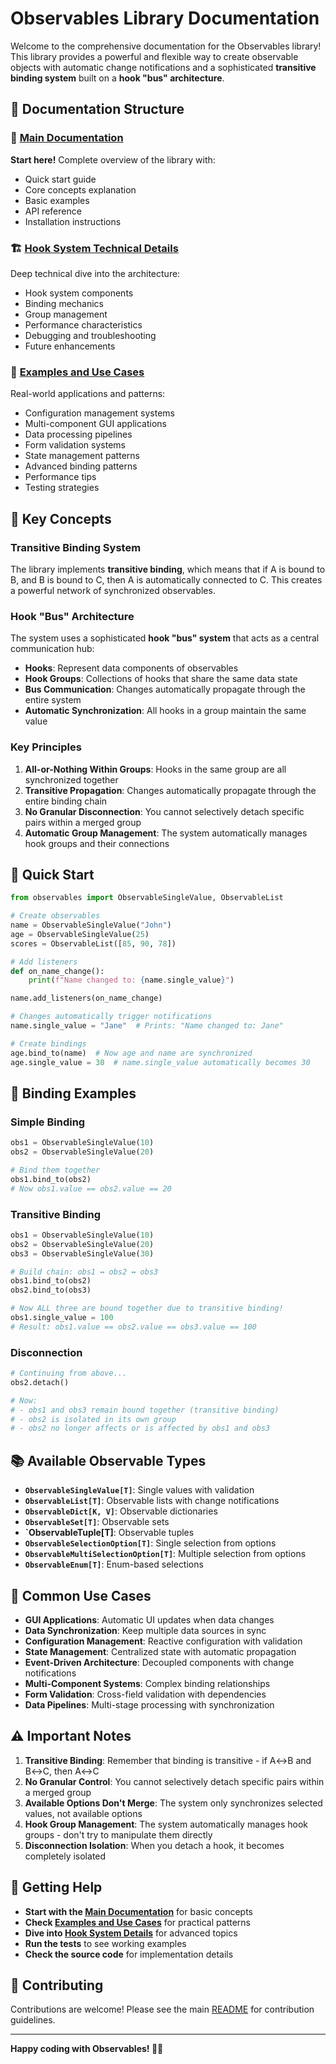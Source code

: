 # Observables Library Documentation

Welcome to the comprehensive documentation for the Observables library! This library provides a powerful and flexible way to create observable objects with automatic change notifications and a sophisticated **transitive binding system** built on a **hook "bus" architecture**.

## 📖 Documentation Structure

### 🚀 [Main Documentation](index.md)
**Start here!** Complete overview of the library with:
- Quick start guide
- Core concepts explanation
- Basic examples
- API reference
- Installation instructions

### 🏗️ [Hook System Technical Details](hook_system.md)
Deep technical dive into the architecture:
- Hook system components
- Binding mechanics
- Group management
- Performance characteristics
- Debugging and troubleshooting
- Future enhancements

### 🎯 [Examples and Use Cases](examples_and_use_cases.md)
Real-world applications and patterns:
- Configuration management systems
- Multi-component GUI applications
- Data processing pipelines
- Form validation systems
- State management patterns
- Advanced binding patterns
- Performance tips
- Testing strategies

## 🧠 Key Concepts

### Transitive Binding System
The library implements **transitive binding**, which means that if A is bound to B, and B is bound to C, then A is automatically connected to C. This creates a powerful network of synchronized observables.

### Hook "Bus" Architecture
The system uses a sophisticated **hook "bus" system** that acts as a central communication hub:
- **Hooks**: Represent data components of observables
- **Hook Groups**: Collections of hooks that share the same data state
- **Bus Communication**: Changes automatically propagate through the entire system
- **Automatic Synchronization**: All hooks in a group maintain the same value

### Key Principles
1. **All-or-Nothing Within Groups**: Hooks in the same group are all synchronized together
2. **Transitive Propagation**: Changes automatically propagate through the entire binding chain
3. **No Granular Disconnection**: You cannot selectively detach specific pairs within a merged group
4. **Automatic Group Management**: The system automatically manages hook groups and their connections

## 🚀 Quick Start

```python
from observables import ObservableSingleValue, ObservableList

# Create observables
name = ObservableSingleValue("John")
age = ObservableSingleValue(25)
scores = ObservableList([85, 90, 78])

# Add listeners
def on_name_change():
    print(f"Name changed to: {name.single_value}")

name.add_listeners(on_name_change)

# Changes automatically trigger notifications
name.single_value = "Jane"  # Prints: "Name changed to: Jane"

# Create bindings
age.bind_to(name)  # Now age and name are synchronized
age.single_value = 30  # name.single_value automatically becomes 30
```

## 🔗 Binding Examples

### Simple Binding
```python
obs1 = ObservableSingleValue(10)
obs2 = ObservableSingleValue(20)

# Bind them together
obs1.bind_to(obs2)
# Now obs1.value == obs2.value == 20
```

### Transitive Binding
```python
obs1 = ObservableSingleValue(10)
obs2 = ObservableSingleValue(20)
obs3 = ObservableSingleValue(30)

# Build chain: obs1 ↔ obs2 ↔ obs3
obs1.bind_to(obs2)
obs2.bind_to(obs3)

# Now ALL three are bound together due to transitive binding!
obs1.single_value = 100
# Result: obs1.value == obs2.value == obs3.value == 100
```

### Disconnection
```python
# Continuing from above...
obs2.detach()

# Now:
# - obs1 and obs3 remain bound together (transitive binding)
# - obs2 is isolated in its own group
# - obs2 no longer affects or is affected by obs1 and obs3
```

## 📚 Available Observable Types

- **`ObservableSingleValue[T]`**: Single values with validation
- **`ObservableList[T]`**: Observable lists with change notifications
- **`ObservableDict[K, V]`**: Observable dictionaries
- **`ObservableSet[T]`**: Observable sets
- **`ObservableTuple[T]**: Observable tuples
- **`ObservableSelectionOption[T]`**: Single selection from options
- **`ObservableMultiSelectionOption[T]`**: Multiple selection from options
- **`ObservableEnum[T]`**: Enum-based selections

## 🎯 Common Use Cases

- **GUI Applications**: Automatic UI updates when data changes
- **Data Synchronization**: Keep multiple data sources in sync
- **Configuration Management**: Reactive configuration with validation
- **State Management**: Centralized state with automatic propagation
- **Event-Driven Architecture**: Decoupled components with change notifications
- **Multi-Component Systems**: Complex binding relationships
- **Form Validation**: Cross-field validation with dependencies
- **Data Pipelines**: Multi-stage processing with synchronization

## ⚠️ Important Notes

1. **Transitive Binding**: Remember that binding is transitive - if A↔B and B↔C, then A↔C
2. **No Granular Control**: You cannot selectively detach specific pairs within a merged group
3. **Available Options Don't Merge**: The system only synchronizes selected values, not available options
4. **Hook Group Management**: The system automatically manages hook groups - don't try to manipulate them directly
5. **Disconnection Isolation**: When you detach a hook, it becomes completely isolated

## 🔧 Getting Help

- **Start with the [Main Documentation](index.md)** for basic concepts
- **Check [Examples and Use Cases](examples_and_use_cases.md)** for practical patterns
- **Dive into [Hook System Details](hook_system.md)** for advanced topics
- **Run the tests** to see working examples
- **Check the source code** for implementation details

## 🤝 Contributing

Contributions are welcome! Please see the main [README](../README.md) for contribution guidelines.

---

**Happy coding with Observables! 🚀✨**
